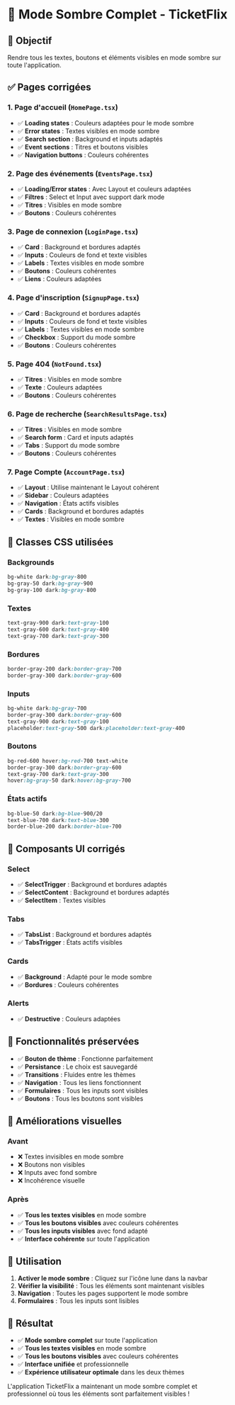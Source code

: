 # 🌙 Mode Sombre Complet - TicketFlix

## 🎯 Objectif
Rendre tous les textes, boutons et éléments visibles en mode sombre sur toute l'application.

## ✅ Pages corrigées

### 1. **Page d'accueil** (`HomePage.tsx`)
- ✅ **Loading states** : Couleurs adaptées pour le mode sombre
- ✅ **Error states** : Textes visibles en mode sombre
- ✅ **Search section** : Background et inputs adaptés
- ✅ **Event sections** : Titres et boutons visibles
- ✅ **Navigation buttons** : Couleurs cohérentes

### 2. **Page des événements** (`EventsPage.tsx`)
- ✅ **Loading/Error states** : Avec Layout et couleurs adaptées
- ✅ **Filtres** : Select et Input avec support dark mode
- ✅ **Titres** : Visibles en mode sombre
- ✅ **Boutons** : Couleurs cohérentes

### 3. **Page de connexion** (`LoginPage.tsx`)
- ✅ **Card** : Background et bordures adaptés
- ✅ **Inputs** : Couleurs de fond et texte visibles
- ✅ **Labels** : Textes visibles en mode sombre
- ✅ **Boutons** : Couleurs cohérentes
- ✅ **Liens** : Couleurs adaptées

### 4. **Page d'inscription** (`SignupPage.tsx`)
- ✅ **Card** : Background et bordures adaptés
- ✅ **Inputs** : Couleurs de fond et texte visibles
- ✅ **Labels** : Textes visibles en mode sombre
- ✅ **Checkbox** : Support du mode sombre
- ✅ **Boutons** : Couleurs cohérentes

### 5. **Page 404** (`NotFound.tsx`)
- ✅ **Titres** : Visibles en mode sombre
- ✅ **Texte** : Couleurs adaptées
- ✅ **Boutons** : Couleurs cohérentes

### 6. **Page de recherche** (`SearchResultsPage.tsx`)
- ✅ **Titres** : Visibles en mode sombre
- ✅ **Search form** : Card et inputs adaptés
- ✅ **Tabs** : Support du mode sombre
- ✅ **Boutons** : Couleurs cohérentes

### 7. **Page Compte** (`AccountPage.tsx`)
- ✅ **Layout** : Utilise maintenant le Layout cohérent
- ✅ **Sidebar** : Couleurs adaptées
- ✅ **Navigation** : États actifs visibles
- ✅ **Cards** : Background et bordures adaptés
- ✅ **Textes** : Visibles en mode sombre

## 🎨 Classes CSS utilisées

### Backgrounds
```css
bg-white dark:bg-gray-800
bg-gray-50 dark:bg-gray-900
bg-gray-100 dark:bg-gray-800
```

### Textes
```css
text-gray-900 dark:text-gray-100
text-gray-600 dark:text-gray-400
text-gray-700 dark:text-gray-300
```

### Bordures
```css
border-gray-200 dark:border-gray-700
border-gray-300 dark:border-gray-600
```

### Inputs
```css
bg-white dark:bg-gray-700
border-gray-300 dark:border-gray-600
text-gray-900 dark:text-gray-100
placeholder:text-gray-500 dark:placeholder:text-gray-400
```

### Boutons
```css
bg-red-600 hover:bg-red-700 text-white
border-gray-300 dark:border-gray-600
text-gray-700 dark:text-gray-300
hover:bg-gray-50 dark:hover:bg-gray-700
```

### États actifs
```css
bg-blue-50 dark:bg-blue-900/20
text-blue-700 dark:text-blue-300
border-blue-200 dark:border-blue-700
```

## 🔧 Composants UI corrigés

### Select
- ✅ **SelectTrigger** : Background et bordures adaptés
- ✅ **SelectContent** : Background et bordures adaptés
- ✅ **SelectItem** : Textes visibles

### Tabs
- ✅ **TabsList** : Background et bordures adaptés
- ✅ **TabsTrigger** : États actifs visibles

### Cards
- ✅ **Background** : Adapté pour le mode sombre
- ✅ **Bordures** : Couleurs cohérentes

### Alerts
- ✅ **Destructive** : Couleurs adaptées

## 🎯 Fonctionnalités préservées

- ✅ **Bouton de thème** : Fonctionne parfaitement
- ✅ **Persistance** : Le choix est sauvegardé
- ✅ **Transitions** : Fluides entre les thèmes
- ✅ **Navigation** : Tous les liens fonctionnent
- ✅ **Formulaires** : Tous les inputs sont visibles
- ✅ **Boutons** : Tous les boutons sont visibles

## 🎨 Améliorations visuelles

### Avant
- ❌ Textes invisibles en mode sombre
- ❌ Boutons non visibles
- ❌ Inputs avec fond sombre
- ❌ Incohérence visuelle

### Après
- ✅ **Tous les textes visibles** en mode sombre
- ✅ **Tous les boutons visibles** avec couleurs cohérentes
- ✅ **Tous les inputs visibles** avec fond adapté
- ✅ **Interface cohérente** sur toute l'application

## 🔧 Utilisation

1. **Activer le mode sombre** : Cliquez sur l'icône lune dans la navbar
2. **Vérifier la visibilité** : Tous les éléments sont maintenant visibles
3. **Navigation** : Toutes les pages supportent le mode sombre
4. **Formulaires** : Tous les inputs sont lisibles

## 🎉 Résultat

- ✅ **Mode sombre complet** sur toute l'application
- ✅ **Tous les textes visibles** en mode sombre
- ✅ **Tous les boutons visibles** avec couleurs cohérentes
- ✅ **Interface unifiée** et professionnelle
- ✅ **Expérience utilisateur optimale** dans les deux thèmes

L'application TicketFlix a maintenant un mode sombre complet et professionnel où tous les éléments sont parfaitement visibles !